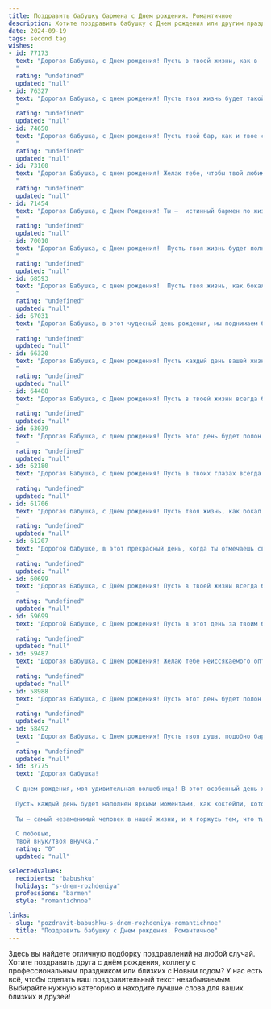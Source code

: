 ```yaml
---
title: Поздравить бабушку бармена c Днем рождения. Романтичное
description: Хотите поздравить бабушку c Днем рождения или другим праздником? Наш ИИ создаст незабываемое поздравление, а вы обязательно выделитесь среди других.  
date: 2024-09-19
tags: second tag
wishes:
- id: 77173
  text: "Дорогая Бабушка, с Днем рождения! Пусть в твоей жизни, как в  искусном коктейле, всегда будут смешиваться только радостные нотки, оттененные  сладостью любви и  освежающей  верой в прекрасное будущее.
  "
  rating: "undefined"
  updated: "null"
- id: 76327
  text: "Дорогая Бабушка, с днем рождения! Пусть твоя жизнь будет такой же яркой и искрящей, как твои любимые коктейли, а каждый день приносит новые радости и моменты счастья. Желаю тебе крепкого здоровья, душевного тепла и бесконечного оптимизма. Ты самая лучшая барменша в мире, и мы тебя очень любим!
  "
  rating: "undefined"
  updated: "null"
- id: 74650
  text: "Дорогая бабушка, с Днем рождения! Пусть твой бар, как и твое сердце, всегда будет полон гостеприимства, тепла и искренних улыбок. Желаю тебе море счастья, крепкого здоровья и бесконечной любви!
  "
  rating: "undefined"
  updated: "null"
- id: 73160
  text: "Дорогая Бабушка, с днем рождения! Желаю тебе, чтобы твой любимый коктейль жизни был всегда таким же искрящимся и вкусным, как напитки, которые ты творишь за барной стойкой. Пусть в твоей жизни всегда будет много сладких моментов, а горькие останутся лишь в памяти о тех, кто не умеет ценить твою добрую душу и золотые руки.
  "
  rating: "undefined"
  updated: "null"
- id: 71454
  text: "Дорогая Бабушка, с Днем Рождения! Ты –  истинный бармен по жизни: умеешь смешивать в своих руках не только напитки, но и любовь, радость и тепло, которые даришь всем вокруг. Пусть твоя жизнь будет яркой, искрящейся и полной счастья, как твой фирменный коктейль.
  "
  rating: "undefined"
  updated: "null"
- id: 70010
  text: "Дорогая Бабушка, с Днем рождения!  Пусть твоя жизнь будет полна ярких моментов, как искрящийся коктейль, который ты когда-то смешивала за барной стойкой.  Ты – воплощение элегантности и шарма, как изысканный напиток, который невозможно забыть.  Будь здорова и счастлива всегда!
  "
  rating: "undefined"
  updated: "null"
- id: 68593
  text: "Дорогая Бабушка, с днем рождения!  Пусть твоя жизнь, как бокал искрящегося шампанского, будет полна радости, любви и незабываемых моментов, а каждый день будет согрет теплом твоего любимого коктейля.
  "
  rating: "undefined"
  updated: "null"
- id: 67031
  text: "Дорогая Бабушка, в этот чудесный день рождения, мы поднимаем бокалы за тебя, за твою безграничную доброту, за  искрящийся смех и за твое неувядающее очарование! Пусть каждый день твоей жизни будет полон ярких красок, как твой любимый коктейль, и пусть ты всегда будешь окружена любовью и заботой близких!  🥂
  "
  rating: "undefined"
  updated: "null"
- id: 66320
  text: "Дорогая Бабушка, с Днем рождения! Пусть каждый день вашей жизни будет полон радости, любви и светлых моментов. Вы – настоящий бармен жизни, с душой и заботой приготовляющий самые чудесные напитки счастья для всех, кто рядом. Желаю вам крепкого здоровья, неиссякаемой энергии и бесконечного счастья!
  "
  rating: "undefined"
  updated: "null"
- id: 64488
  text: "Дорогая Бабушка, с Днем рождения! Пусть в твоей жизни всегда будет место для ярких моментов, как искрящийся коктейль в твоих руках, и пусть каждый день будет наполнен радостью и любовью, как бокал игристого вина в праздничный вечер.
  "
  rating: "undefined"
  updated: "null"
- id: 63039
  text: "Дорогая Бабушка, с днем рождения! Пусть этот день будет полон радости и тепла, как самые лучшие коктейли, которые ты когда-то готовила за барной стойкой. Твоя улыбка – самый прекрасный напиток в мире, а лучистая душа – лучшее вино, которое можно найти. Желаю тебе крепкого здоровья, море любви и нескончаемого оптимизма!
  "
  rating: "undefined"
  updated: "null"
- id: 62180
  text: "Дорогая Бабушка, с днем рождения! Пусть в твоих глазах всегда сияет  искра радости, как в бокале с искристым шампанским. Пусть твоя жизнь будет такой же полной и яркой, как  барная стойка,  уютной и  теплой, как  компания  за кружкой ароматного пива.  Будь счастлива и любима!
  "
  rating: "undefined"
  updated: "null"
- id: 61706
  text: "Дорогая бабушка, с Днём рождения! Пусть твоя жизнь, как бокал с любимым коктейлем, всегда будет наполнена радостью, любовью и искрящимися моментами. Здоровья тебе, неиссякаемой энергии и бесконечного счастья!
  "
  rating: "undefined"
  updated: "null"
- id: 61207
  text: "Дорогой бабушке, в этот прекрасный день, когда ты отмечаешь свой День рождения, я хочу пожелать тебе самых ярких и незабываемых воспоминаний, словно игристые пузырьки в твоем любимом коктейле! Пусть твоя жизнь будет сладкой и пьянящей, как лучшие творения барменского искусства.
  "
  rating: "undefined"
  updated: "null"
- id: 60699
  text: "Дорогая Бабушка, с Днём рождения! Пусть в твоей жизни всегда будет место для любви, тепла и ярких моментов, как в твоём любимом баре, где ты мастерски создаешь волшебные напитки для всех.
  "
  rating: "undefined"
  updated: "null"
- id: 59699
  text: "Дорогой Бабушке, с Днем рождения! Пусть в этот день за твоим барным стойлом всегда будут только самые искренние улыбки и душевные компании. Пусть твой талант создавать волшебные напитки приносит тебе радость и вдохновение, а твои руки всегда остаются ловкими, а сердце - молодым!
  "
  rating: "undefined"
  updated: "null"
- id: 59487
  text: "Дорогая Бабушка, с Днем рождения! Желаю тебе неиссякаемого оптимизма, словно искрящегося шампанского, и такого же яркого, незабываемого праздника, как твой коктейль жизни. Пусть каждый день будет полон вкуса, радости и любви, словно твой фирменный напиток.
  "
  rating: "undefined"
  updated: "null"
- id: 58988
  text: "Дорогая Бабушка, с Днем рождения! Пусть этот день будет полон любви, радости и ярких моментов, как коктейли, которые ты так мастерски смешиваешь за барной стойкой. Твоя душа – это волшебный напиток, который наполняет всех вокруг теплом и добротой. Желаю тебе крепкого здоровья, чтобы ты еще долгие годы радовала нас своим присутствием и неповторимым шармом!
  "
  rating: "undefined"
  updated: "null"
- id: 58492
  text: "Дорогая Бабушка, с Днем рождения! Пусть твоя душа, подобно бархатному напитку, всегда будет полна тепла и радости, а твои руки, умеющие создавать чудеса за барной стойкой, никогда не устанут творить волшебство. Желаю тебе долгих лет жизни, наполненных любовью, счастьем и бодрящими напитками.
  "
  rating: "undefined"
  updated: "null"
- id: 37775
  text: "Дорогая бабушка!
  
  С днем рождения, моя удивительная волшебница! В этот особенный день хочу пожелать тебе океан счастья и море улыбок. Ты как истинный бармен, всегда умеешь смешивать самые лучшие ингредиенты жизни — радость, заботу и любовь.
  
  Пусть каждый день будет наполнен яркими моментами, как коктейли, которые ты создаешь, а твое сердце всегда остается полным тепла и гармонии. Спасибо тебе за все те искренние разговоры и поддержку, что ты даришь нам.
  
  Ты — самый незаменимый человек в нашей жизни, и я горжусь тем, что ты моя бабушка. Желаю здоровья, счастья и вдохновения в каждом дне!
  
  С любовью,
  твой внук/твоя внучка."
  rating: "0"
  updated: "null"

selectedValues:
  recipients: "babushku"
  holidays: "s-dnem-rozhdeniya"
  professions: "barmen"
  style: "romantichnoe"

links:
- slug: "pozdravit-babushku-s-dnem-rozhdeniya-romantichnoe"
  title: "Поздравить бабушку c Днем рождения. Романтичное"
---
```


Здесь вы найдете отличную подборку поздравлений на любой случай. 
Хотите поздравить друга с днём рождения, коллегу с профессиональным праздником или близких с Новым годом? У нас есть всё, чтобы сделать ваш поздравительный текст незабываемым. Выбирайте нужную категорию и находите лучшие слова для ваших близких и друзей!
